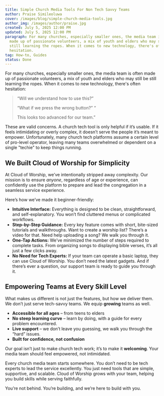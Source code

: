 ```yaml
---
title: Simple Church Media Tools For Non Tech Savvy Teams
author: Praise Simileoluwa
cover: /images/blog/simple-church-media-tools.jpg
author_img: /images/author/praise.jpg
created: July 5, 2025 12:00 PM
updated: July 5, 2025 12:00 PM
paragraph: For many churches, especially smaller ones, the media team is often
  made up of passionate volunteers, a mix of youth and elders who may still be
  still learning the ropes. When it comes to new technology, there's often
  hesitation.
tag: How-to, Guides
status: Done
---
```


For many churches, especially smaller ones, the media team is often made up of passionate volunteers, a mix of youth and elders who may still be still learning the ropes. When it comes to new technology, there's often hesitation:

> “Will we understand how to use this?”
>
> “What if we press the wrong button?” “
>
> This looks too advanced for our team.”

These are valid concerns. A church tech tool is only helpful if it’s usable. If it feels intimidating or overly complex, it doesn’t serve the people it’s meant to empower. Unfortunately, many church tech platforms assume a certain level of pro-level operator, leaving many teams overwhelmed or dependent on a single "techie" to keep things running.

## **We Built Cloud of Worship for Simplicity**

At Cloud of Worship, we’ve intentionally stripped away complexity. Our mission is to ensure *anyone*, regardless of age or experience, can confidently use the platform to prepare and lead the congregation in a seamless service experience.

Here’s how we’ve made it beginner-friendly:

- **Intuitive Interface:** Everything is designed to be clean, straightforward, and self-explanatory. You won’t find cluttered menus or complicated workflows.
- **Step-by-Step Guidance:** Every key feature comes with short, bite-sized tutorials and walkthroughs. Want to create a worship list? There’s a video for that. Need help uploading a song? We walk you through it.
- **One-Tap Actions:** We’ve minimized the number of steps required to complete tasks. From organizing songs to displaying bible verses, it’s all just a few clicks away.
- **No Need for Tech Experts:** If your team can operate a basic laptop, they can use Cloud of Worship. You don’t need the latest gadgets. And if there’s ever a question, our support team is ready to guide you through it.

## **Empowering Teams at Every Skill Level**

What makes us different is not just the features, but how we deliver them. We don’t just serve tech-savvy teams. We equip **growing** teams as well.

- **Accessible for all ages** – from teens to elders
- **No steep learning curve** – learn by doing, with a guide for every problem encountered.
- **Live support** – we don’t leave you guessing, we walk you through the “hard” issues.
- **Built for confidence, not confusion**

Our goal isn’t just to make church tech work; it’s to make it **welcoming**. Your media team should feel empowered, not intimidated.

Every church media team starts somewhere. You don’t need to be tech experts to lead the service excellently. You just need tools that are simple, supportive, and scalable. Cloud of Worship grows with your team, helping you build skills while serving faithfully.

You’re not behind. You’re building, and we’re here to build with you.
